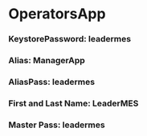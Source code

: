 # OperatorsApp

### KeystorePassword: leadermes
### Alias: ManagerApp
### AliasPass: leadermes
### First and Last Name: LeaderMES
### Master Pass: leadermes
